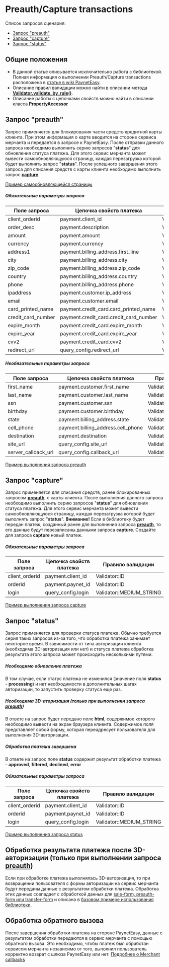 # Preauth/Capture transactions

Список запросов сценария:
* [Запрос "preauth"](#preauth)
* [Запрос "capture"](#capture)
* [Запрос "status"](#status)

## Общие положения

* В данной статье описывается исключительно работа с библиотекой. Полная информация о выполнении Preauth/Capture transactions расположена в [статье в wiki PaynetEasy](http://wiki.payneteasy.com/index.php/PnE:Preauth/Capture_Transactions).
* Описание правил валидации можно найти в описании метода **[Validator.validate_by_rule()](../library-internals/02-validator.md#validate_by_rule)**.
* Описание работы с цепочками свойств можно найти в описании класса **[PropertyAccessor](../library-internals/03-property-accessor.md)**

## <a name="preauth"></a> Запрос "preauth"

Запрос применяется для блокирования части средств кредитной карты клиента. При этом информация о карте вводится на стороне сервиса мерчанта и передается в запросе к PaynetEasy. После отправки данного запроса необходимо выполнить серию запросов "**status**" для обновления статуса платежа. Для этого сервис мерчанта может вывести самообновляющуюся страницу, каждая перезагрузка которой будет выполнять запрос "**status**". После успешного завершения этого запроса для списания средств с карты клиента необходимо выполнить запрос **[capture](#capture)**.

[Пример самообновляющейся страницы](../../example/common/waitPage.html)

##### Обязательные параметры запроса

Поле запроса        |Цепочка свойств платежа                |Правило валидации
--------------------|---------------------------------------|-----------------
client_orderid      |payment.client_id                      |Validator::ID
order_desc          |payment.description                    |Validator::LONG_STRING
amount              |payment.amount                         |Validator::AMOUNT
currency            |payment.currency                       |Validator::CURRENCY
address1            |payment.billing_address.first_line     |Validator::MEDIUM_STRING
city                |payment.billing_address.city           |Validator::MEDIUM_STRING
zip_code            |payment.billing_address.zip_code       |Validator::ZIP_CODE
country             |payment.billing_address.country        |Validator::COUNTRY
phone               |payment.billing_address.phone          |Validator::PHONE
ipaddress           |payment.customer.ip_address            |Validator::IP
email               |payment.customer.email                 |Validator::EMAIL
card_printed_name   |payment.credit_card.card_printed_name  |Validator::LONG_STRING
credit_card_number  |payment.credit_card.credit_card_number |Validator::CREDIT_CARD_NUMBER
expire_month        |payment.credit_card.expire_month       |Validator::MONTH
expire_year         |payment.credit_card.expire_year        |Validator::YEAR
cvv2                |payment.credit_card.cvv2               |Validator::CVV2
redirect_url        |query_config.redirect_url              |Validator::URL

##### Необязательные параметры запроса

Поле запроса        |Цепочка свойств платежа            |Правило валидации
--------------------|-----------------------------------|-----------------
first_name          |payment.customer.first_name        |Validator::MEDIUM_STRING
last_name           |payment.customer.last_name         |Validator::MEDIUM_STRING
ssn                 |payment.customer.ssn               |Validator::SSN
birthday            |payment.customer.birthday          |Validator::DATE
state               |payment.billing_address.state      |Validator::COUNTRY
cell_phone          |payment.billing_address.cell_phone |Validator::PHONE
destination         |payment.destination                |Validator::LONG_STRING
site_url            |query_config.site_url              |Validator::URL
server_callback_url |query_config.callback_url          |Validator::URL

[Пример выполнения запроса preauth](../../example/preauth.rb)

## <a name="capture"></a> Запрос "capture"

Запрос применяется для списания средств, ранее блокированных запросом **[preauth](#preauth)**, с карты клиента. После выполнения данного запроса необходимо выполнить серию запросов "**status**" для обновления статуса платежа. Для этого сервис мерчанта может вывести самообновляющуюся страницу, каждая перезагрузка которой будет выполнять запрос "**status**". **Внимание!** Если в библиотеку будет передан платеж, созданный ранее для выполнения запроса **[preauth](#preauth)**, то его данные будут перезаписаны данными запроса **capture**. Создайте для запроса **capture** новый платеж.

##### Обязательные параметры запроса

Поле запроса        |Цепочка свойств платежа|Правило валидации
--------------------|-----------------------|-----------------
client_orderid      |payment.client_id      |Validator::ID
orderid             |payment.paynet_id      |Validator::ID
login               |query_config.login     |Validator::MEDIUM_STRING

[Пример выполнения запроса capture](../../example/capture.rb)

## <a name="status"></a> Запрос "status"

Запрос применяется для проверки статуса платежа. Обычно требуется серия таких запросов из-за того, что обработка платежа занимает некоторое время. В зависимости от типа авторизации клиента (необходима 3D-авторизация или нет) и статуса платежа обработка результата этого запроса может происходить несколькими путями.

##### Необходимо обновление платежа

В том случае, если статус платежа не изменился (значение поля **status** - **processing**) и нет необходимости в дополнительных шагах авторизации, то запустить проверку статуса еще раз.

##### Необходима 3D-аторизация (только при выполнении запроса **[preauth](#preauth)**)

В ответе на запрос будет передано поле **html**, содержимое которого необходимо вывести на экран браузера клиента. Содержимое поля представляет собой форму, которая переадресует пользователя для выполнения 3D-авторизации.

##### Обработка платежа завершена

В ответе на запрос поле **status** содержит результат обработки платежа - **approved**, **filtered**, **declined**, **error**

##### Обязательные параметры запроса

Поле запроса        |Цепочка свойств платежа|Правило валидации
--------------------|-----------------------|-----------------
client_orderid      |payment.client_id      |Validator::ID
orderid             |payment.paynet_id      |Validator::ID
login               |query_config.login     |Validator::MEDIUM_STRING

[Пример выполнения запроса status](../../example/status.rb)

## <a name="3d-redirect"></a> Обработка результата платежа после 3D-авторизации (только при выполнении запроса **[preauth](#preauth)**)

Если при обработке платежа выполнялась 3D-авторизация, то при возвращении пользователя с формы авторизации на сервис мерчанта будут переданы данные с результатом обработки платежа. Обработка этих данных совпадает с обработкой данных для [sale-form, preauth-form или transfer-form](05-payment-form-integration.md) и описана в [базовом примере использования библиотеки](../00-basic-tutorial.md#stage_2).

## <a name="callback"></a> Обработка обратного вызова

После завершения обработки платежа на стороне PaynetEasy, данные с результатом обработки передаются в сервис мерчанта с помощью обратного вызова. Это необходимо, чтобы платеж был обработан сервисом мерчанта независимо от того, выполнил пользователь корректно возврат с шлюза PaynetEasy или нет.
[Подробнее о Merchant callbacks](06-merchant-callbacks.md)
